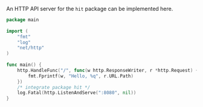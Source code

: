 An HTTP API server for the `hit` package can be implemented here.
 
```go
package main
 
import (
    "fmt"
    "log"
    "net/http"
)
 
func main() {
    http.HandleFunc("/", func(w http.ResponseWriter, r *http.Request) {
        fmt.Fprintf(w, "Hello, %q", r.URL.Path)
    })
    /* integrate package hit */
    log.Fatal(http.ListenAndServe(":8080", nil))
}
```